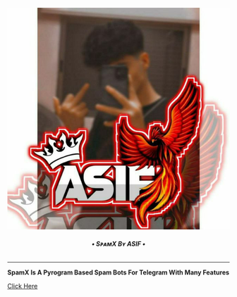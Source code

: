 <p align="center">
  <img src="resources/IMG_20240304_180227_368.jpg" alt="RiZoeLXSpam Logo">
</p>
<h6 align="center">
  <b>• SᴘᴀᴍX Bʏ ASIF •</b>
</h6>

----

<b> SpamX Is A Pyrogram Based Spam Bots For Telegram With Many Features </b>

 [Click Here](https://github.com/RiZoeLX/SpamX/blob/main/resources/heroku.md)
